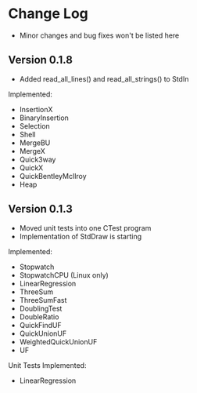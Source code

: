 # Change Log
* Minor changes and bug fixes won't be listed here

## Version 0.1.8
* Added read_all_lines() and read_all_strings() to StdIn

Implemented:
* InsertionX
* BinaryInsertion
* Selection
* Shell
* MergeBU
* MergeX
* Quick3way
* QuickX
* QuickBentleyMcIlroy
* Heap

## Version 0.1.3
* Moved unit tests into one CTest program
* Implementation of StdDraw is starting

Implemented:
* Stopwatch
* StopwatchCPU (Linux only)
* LinearRegression
* ThreeSum
* ThreeSumFast
* DoublingTest
* DoubleRatio
* QuickFindUF
* QuickUnionUF
* WeightedQuickUnionUF
* UF

Unit Tests Implemented:
* LinearRegression
